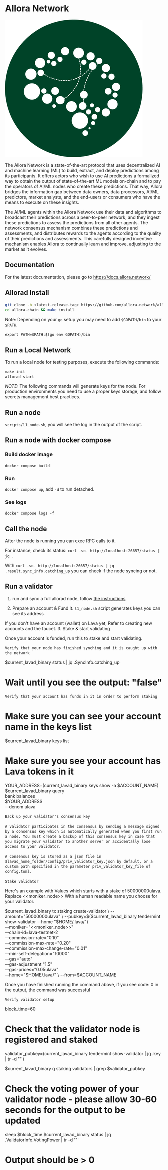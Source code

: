 # Allora Network

![Banner!](assets/AlloraLogo.png)

The Allora Network is a state-of-the-art protocol that uses decentralized AI and machine learning (ML) to build, extract, and deploy predictions among its participants. It offers actors who wish to use AI predictions a formalized way to obtain the output of state-of-the-art ML models on-chain and to pay the operators of AI/ML nodes who create these predictions. That way, Allora bridges the information gap between data owners, data processors, AI/ML predictors, market analysts, and the end-users or consumers who have the means to execute on these insights.

The AI/ML agents within the Allora Network use their data and algorithms to broadcast their predictions across a peer-to-peer network, and they ingest these predictions to assess the predictions from all other agents. The network consensus mechanism combines these predictions and assessments, and distributes rewards to the agents according to the quality of their predictions and assessments. This carefully designed incentive mechanism enables Allora to continually learn and improve, adjusting to the market as it evolves.

## Documentation
For the latest documentation, please go to https://docs.allora.network/

## Allorad Install

```sh
git clone -b <latest-release-tag> https://github.com/allora-network/allora-chain.git
cd allora-chain && make install
```

Note: Depending on your `go` setup you may need to add `$GOPATH/bin` to your `$PATH`.

```
export PATH=$PATH:$(go env GOPATH)/bin
```

## Run a Local Network
To run a local node for testing purposes, execute the following commands:
```
make init
allorad start
```



*NOTE:* The following commands will generate keys for the node. For production environments you need to use a proper keys storage, and follow secrets management best practices.

## Run a node
`scripts/l1_node.sh`, you will see the log in the output of the script.

## Run a node with docker compose

### Build docker image
`docker compose build`

### Run
`docker compose up`, add `-d` to run detached.

### See logs
`docker compose logs -f`

## Call the node
After the node is running you can exec RPC calls to it.

For instance, check its status:
`curl -so- http://localhost:26657/status | jq .`

With `curl -so- http://localhost:26657/status | jq .result.sync_info.catching_up` you can check if the node syncing or not.

## Run a validator

1. run and sync a full allorad node, follow [the instructions]()

2. Prepare an account & Fund it.
    `l1_node.sh` script generates keys you can see its address 

If you don't have an account (wallet) on Lava yet, Refer to creating new accounts and the faucet.
3. Stake & start validating

Once your account is funded, run this to stake and start validating.

    Verify that your node has finished synching and it is caught up with the network

$current_lavad_binary status | jq .SyncInfo.catching_up
# Wait until you see the output: "false"

    Verify that your account has funds in it in order to perform staking

# Make sure you can see your account name in the keys list
$current_lavad_binary keys list

# Make sure you see your account has Lava tokens in it
YOUR_ADDRESS=$($current_lavad_binary keys show -a $ACCOUNT_NAME)
$current_lavad_binary query \
    bank balances \
    $YOUR_ADDRESS \
    --denom ulava

    Back up your validator's consensus key

    A validator participates in the consensus by sending a message signed by a consensus key which is automatically generated when you first run a node. You must create a backup of this consensus key in case that you migrate your validator to another server or accidentally lose access to your validator.

    A consensus key is stored as a json file in $lavad_home_folder/config/priv_validator_key.json by default, or a custom path specified in the parameter priv_validator_key_file of config.toml.

    Stake validator

Here's an example with Values which starts with a stake of 50000000ulava. Replace <<moniker_node>> With a human readable name you choose for your validator.

$current_lavad_binary tx staking create-validator \
    --amount="50000000ulava" \
    --pubkey=$($current_lavad_binary tendermint show-validator --home "$HOME/.lava/") \
    --moniker="<<moniker_node>>" \
    --chain-id=lava-testnet-2 \
    --commission-rate="0.10" \
    --commission-max-rate="0.20" \
    --commission-max-change-rate="0.01" \
    --min-self-delegation="10000" \
    --gas="auto" \
    --gas-adjustment "1.5" \
    --gas-prices="0.05ulava" \
    --home="$HOME/.lava/" \
    --from=$ACCOUNT_NAME

Once you have finished running the command above, if you see code: 0 in the output, the command was successful

    Verify validator setup

block_time=60
# Check that the validator node is registered and staked
validator_pubkey=$($current_lavad_binary tendermint show-validator | jq .key | tr -d '"')

$current_lavad_binary q staking validators | grep $validator_pubkey

# Check the voting power of your validator node - please allow 30-60 seconds for the output to be updated
sleep $block_time
$current_lavad_binary status | jq .ValidatorInfo.VotingPower | tr -d '"'
# Output should be > 0


